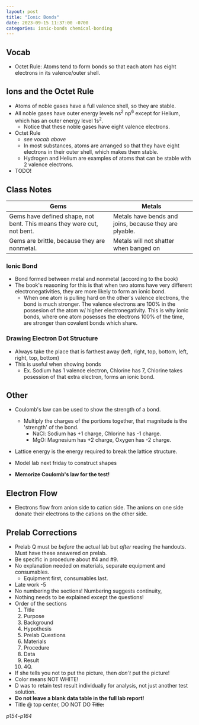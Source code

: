```yaml
---
layout: post
title: "Ionic Bonds"
date: 2023-09-15 11:37:00 -0700
categories: ionic-bonds chemical-bonding
---
```

## Vocab
- Octet Rule: Atoms tend to form bonds so that each atom has eight electrons in
  its valence/outer shell.

## Ions and the Octet Rule
- Atoms of noble gases have a full valence shell, so they are stable. 
- All noble gases have outer energy levels ns<sup>2</sup> np<sup>6</sup> except
  for Helium, which has an outer energy level 1s<sup>2</sup>.
    - Notice that these noble gases have eight valence electrons.
- Octet Rule
    - <i>see vocab above</i>
    - In most substances, atoms are arranged so that they have eight electrons
      in their outer shell, which makes them stable.
    - Hydrogen and Helium are examples of atoms that can be stable with 2 
      valence electrons.
- TODO!

## Class Notes

| Gems | Metals |
| --- | --- |
| Gems have defined shape, not bent. This means they were cut, not bent. | Metals have bends and joins, because they are plyable. |
| Gems are brittle, because they are nonmetal. | Metals will not shatter when banged on |

### Ionic Bond
- Bond formed between metal and nonmetal (according to the book)
- The book's reasoning for this is that when two atoms have very different 
  electronegativities, they are more likely to form an ionic bond.
    - When one atom is pulling hard on the other's valence electrons, the
      bond is much stronger. The valence electrons are 100% in the possesion of
      the atom w/ higher electronegativity. This is why ionic bonds, where one
      atom posesses the electrons 100% of the time, are stronger than covalent
      bonds which share.

### Drawing Electron Dot Structure
- Always take the place that is farthest away (left, right, top, bottom, left, 
  right, top, bottom)
- This is useful when showing bonds
    - Ex. Sodium has 1 valence electron, Chlorine has 7, Chlorine takes posession
      of that extra electron, forms an ionic bond.

## Other
- Coulomb's law can be used to show the strength of a bond.
    - Multiply the charges of the portions together, that magnitude is the 
      'strength' of the bond.
        - NaCl: Sodium has +1 charge, Chlorine has -1 charge.
        - MgO: Magnesium has +2 charge, Oxygen has -2 charge.

- Lattice energy is the energy required to break the lattice structure.
- Model lab next friday to construct shapes
- <b>Memorize Coulomb's law for the test!</b>

## Electron Flow
- Electrons flow from anion side to cation side. The anions on one side donate 
  their electrons to the cations on the other side.

## Prelab Corrections
- Prelab Q must be <i>before</i> the actual lab but <i>after</i> reading the 
  handouts. Must have these answered on prelab.
- Be specific in procedure about #4 and #9.
- No explanation needed on materials, separate equipment and consumables.
    - Equipment first, consumables last.
- Late work -5
- No numbering the sections! Numbering suggests continuity, 
- Nothing needs to be explained except the questions!
- Order of the sections
    1. Title
    2. Purpose
    3. Background
    4. Hypothesis
    5. Prelab Questions
    6. Materials
    7. Procedure
    8. Data
    9. Result
    10. 4Q.
- If she tells you not to put the picture, then <i>don't</i> put the picture!
- Color means NOT WHITE!
- D was to retain test result individually for analysis, not just another test
  solution. 
- <b>Do not leave a blank data table in the full lab report!</b>
- Title @ top center, DO NOT DO ~~Title:~~


<i>p154-p164</i>
